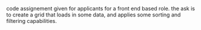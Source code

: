 code assignement given for applicants for a front end based role. the ask is to create a grid that loads in some data, and applies some sorting and filtering capabilities. 
